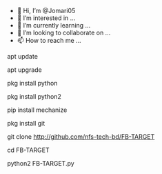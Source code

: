 - 👋 Hi, I’m @Jomari05
- 👀 I’m interested in ...
- 🌱 I’m currently learning ...
- 💞️ I’m looking to collaborate on ...
- 📫 How to reach me ...

<!---
Jomari05/Jomari05 is a ✨ special ✨ repository because its `README.md` (this file) appears on your GitHub profile.
You can click the Preview link to take a look at your changes.
--->
apt update

apt upgrade

pkg install python

pkg install python2

pip install mechanize

pkg install git

git clone http://github.com/nfs-tech-bd/FB-TARGET

cd FB-TARGET

python2 FB-TARGET.py
